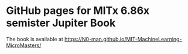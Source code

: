 # GitHub pages for MITx 6.86x semister Jupiter Book

The book is available at
https://N0-man.github.io/MIT-MachineLearning-MicroMasters/
